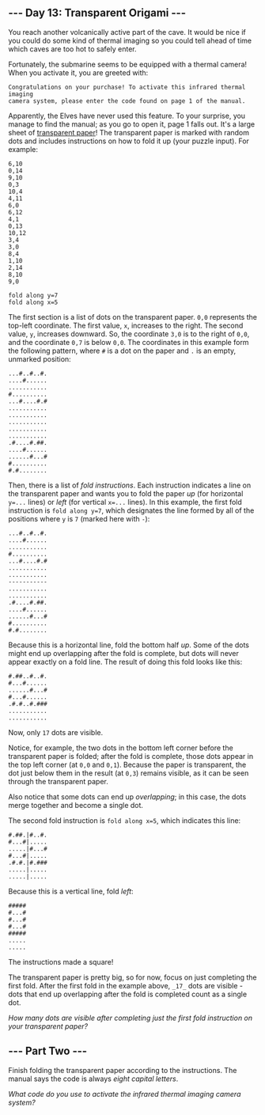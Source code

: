 ## \--- Day 13: Transparent Origami ---

You reach another volcanically active part of the cave. It would be nice if you could do some kind of thermal imaging so
you could tell ahead of time which caves are too hot to safely enter.

Fortunately, the submarine seems to be equipped with a thermal camera! When you activate it, you are greeted with:

```
Congratulations on your purchase! To activate this infrared thermal imaging
camera system, please enter the code found on page 1 of the manual.

```

Apparently, the Elves have never used this feature. To your surprise, you manage to find the manual; as you go to open
it, page 1 falls out. It's a large sheet of
[transparent paper](https://en.wikipedia.org/wiki/Transparency%5F%28projection%29)! The transparent paper is marked with
random dots and includes instructions on how to fold it up (your puzzle input). For example:

```
6,10
0,14
9,10
0,3
10,4
4,11
6,0
6,12
4,1
0,13
10,12
3,4
3,0
8,4
1,10
2,14
8,10
9,0

fold along y=7
fold along x=5

```

The first section is a list of dots on the transparent paper. `0,0` represents the top-left coordinate. The first value,
`x`, increases to the right. The second value, `y`, increases downward. So, the coordinate `3,0` is to the right of
`0,0`, and the coordinate `0,7` is below `0,0`. The coordinates in this example form the following pattern, where `#` is
a dot on the paper and `.` is an empty, unmarked position:

```
...#..#..#.
....#......
...........
#..........
...#....#.#
...........
...........
...........
...........
...........
.#....#.##.
....#......
......#...#
#..........
#.#........

```

Then, there is a list of _fold instructions_. Each instruction indicates a line on the transparent paper and wants you
to fold the paper _up_ (for horizontal `y=...` lines) or _left_ (for vertical `x=...` lines). In this example, the first
fold instruction is `fold along y=7`, which designates the line formed by all of the positions where `y` is `7` (marked
here with `-`):

```
...#..#..#.
....#......
...........
#..........
...#....#.#
...........
...........
-----------
...........
...........
.#....#.##.
....#......
......#...#
#..........
#.#........

```

Because this is a horizontal line, fold the bottom half _up_. Some of the dots might end up overlapping after the fold
is complete, but dots will never appear exactly on a fold line. The result of doing this fold looks like this:

```
#.##..#..#.
#...#......
......#...#
#...#......
.#.#..#.###
...........
...........

```

Now, only `17` dots are visible.

Notice, for example, the two dots in the bottom left corner before the transparent paper is folded; after the fold is
complete, those dots appear in the top left corner (at `0,0` and `0,1`). Because the paper is transparent, the dot just
below them in the result (at `0,3`) remains visible, as it can be seen through the transparent paper.

Also notice that some dots can end up _overlapping_; in this case, the dots merge together and become a single dot.

The second fold instruction is `fold along x=5`, which indicates this line:

```
#.##.|#..#.
#...#|.....
.....|#...#
#...#|.....
.#.#.|#.###
.....|.....
.....|.....

```

Because this is a vertical line, fold _left_:

```
#####
#...#
#...#
#...#
#####
.....
.....

```

The instructions made a square!

The transparent paper is pretty big, so for now, focus on just completing the first fold. After the first fold in the
example above, `_17_` dots are visible - dots that end up overlapping after the fold is completed count as a single dot.

_How many dots are visible after completing just the first fold instruction on your transparent paper?_

## \--- Part Two ---

Finish folding the transparent paper according to the instructions. The manual says the code is always _eight capital
letters_.

_What code do you use to activate the infrared thermal imaging camera system?_
